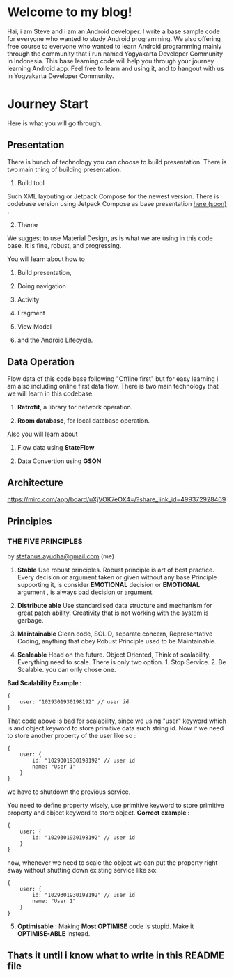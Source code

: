 
# Welcome to my blog!

  

Hai, i am Steve and i am an Android developer. I write a base sample code for everyone who wanted to study Android programming. We also offering free course to everyone who wanted to learn Android programming mainly through the community that i run named Yogyakarta Developer Community in Indonesia. This base learning code will help you through your journey learning Android app. Feel free to learn and using it, and to hangout with us in Yogyakarta Developer Community.

  
  

# Journey Start

  

Here is what you will go through.

  

## Presentation

  

There is bunch of technology you can choose to build presentation. There is two main thing of building presentation.

1. Build tool

Such XML layouting or Jetpack Compose for the newest version. There is codebase version using Jetpack Compose as base presentation [here (soon)]() .

2. Theme

We suggest to use Material Design, as is what we are using in this code base. It is fine, robust, and progressing.

  

You will learn about how to

1. Build presentation,

2. Doing navigation

3. Activity

4. Fragment

5. View Model

6. and the Android Lifecycle.

  

## Data Operation

  

Flow data of this code base following "Offline first" but for easy learning i am also including online first data flow. There is two main technology that we will learn in this codebase.

  

1. **Retrofit**, a library for network operation.

2. **Room database**, for local database operation.

  

Also you will learn about

1. Flow data using **StateFlow**

2. Data Convertion using **GSON**

  

## Architecture

https://miro.com/app/board/uXjVOK7eOX4=/?share_link_id=499372928469

  
  

## Principles
### THE FIVE PRINCIPLES
by stefanus.ayudha@gmail.com (me) 

1. **Stable**
Use robust principles. Robust principle is art of best practice.
Every decision or argument taken or given without any base Principle supporting it, is consider **EMOTIONAL** decision or **EMOTIONAL** argument , is always bad decision or argument.

2. **Distribute able** 
Use standardised data structure and mechanism for great patch ability. Creativity that is not working with the system is garbage.

3. **Maintainable** 
Clean code, SOLID, separate concern, Representative Coding, anything that obey Robust Principle used to be Maintainable.

4. **Scaleable** 
Head on the future. Object Oriented, Think of scalability. Everything need to scale. There is only two option. 1. Stop Service. 2. Be Scalable. you can only chose one.

**Bad Scalability Example :**
```
{
	user: "1029301930198192" // user id
}
```
That code above is bad for scalability, since we using "user" keyword which is and object keyword to store primitive data such string id. Now if we need to store another property of the user like so :
```
{
	user: {
		id: "1029301930198192" // user id
		name: "User 1"
	}
}
```
we have to shutdown the previous service.

You need to define property wisely, use primitive keyword to store primitive property and object keyword to store object.
**Correct example :**
```
{
	user: {
		id: "1029301930198192" // user id
	}
}
```
now, whenever we need to scale the object we can put the property right away without shutting down existing service like so:
```
{
	user: {
		id: "1029301930198192" // user id
		name: "User 1"
	}
}
```


5. **Optimisable** : Making **Most OPTIMISE** code is stupid. Make it **OPTIMISE-ABLE** instead.
  

## Thats it until i know what to write in this README file
